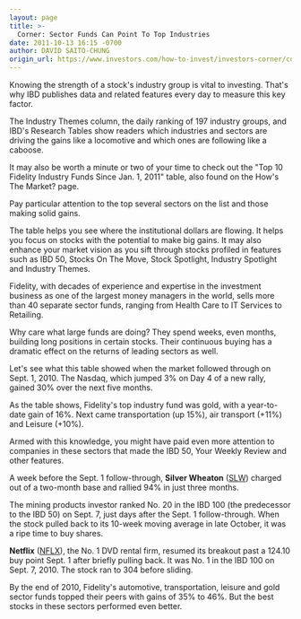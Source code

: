 ```yaml
---
layout: page
title: >-
  Corner: Sector Funds Can Point To Top Industries
date: 2011-10-13 16:15 -0700
author: DAVID SAITO-CHUNG
origin_url: https://www.investors.com/how-to-invest/investors-corner/corner-sector-funds-can-point-to-top-industries
---
```





Knowing the strength of a stock's industry group is vital to investing. That's why IBD publishes data and related features every day to measure this key factor.

  

The Industry Themes column, the daily ranking of 197 industry groups, and IBD's Research Tables show readers which industries and sectors are driving the gains like a locomotive and which ones are following like a caboose.

  

It may also be worth a minute or two of your time to check out the "Top 10 Fidelity Industry Funds Since Jan. 1, 2011" table, also found on the How's The Market? page.

  

Pay particular attention to the top several sectors on the list and those making solid gains.

  

The table helps you see where the institutional dollars are flowing. It helps you focus on stocks with the potential to make big gains. It may also enhance your market vision as you sift through stocks profiled in features such as IBD 50, Stocks On The Move, Stock Spotlight, Industry Spotlight and Industry Themes.

  

Fidelity, with decades of experience and expertise in the investment business as one of the largest money managers in the world, sells more than 40 separate sector funds, ranging from Health Care to IT Services to Retailing.

  

Why care what large funds are doing? They spend weeks, even months, building long positions in certain stocks. Their continuous buying has a dramatic effect on the returns of leading sectors as well.

  

Let's see what this table showed when the market followed through on Sept. 1, 2010. The Nasdaq, which jumped 3% on Day 4 of a new rally, gained 30% over the next five months.

  

As the table shows, Fidelity's top industry fund was gold, with a year-to-date gain of 16%. Next came transportation (up 15%), air transport (+11%) and Leisure (+10%).

  

Armed with this knowledge, you might have paid even more attention to companies in these sectors that made the IBD 50, Your Weekly Review and other features.

  

A week before the Sept. 1 follow-through, **Silver Wheaton** ([SLW](https://research.investors.com/quote.aspx?symbol=SLW)) charged out of a two-month base and rallied 94% in just three months.

  

The mining products investor ranked No. 20 in the IBD 100 (the predecessor to the IBD 50) on Sept. 7, just days after the Sept. 1 follow-through. When the stock pulled back to its 10-week moving average in late October, it was a ripe time to buy shares.

  

**Netflix** ([NFLX](https://research.investors.com/quote.aspx?symbol=NFLX)), the No. 1 DVD rental firm, resumed its breakout past a 124.10 buy point Sept. 1 after briefly pulling back. It was No. 1 in the IBD 100 on Sept. 7, 2010. The stock ran to 304 before sliding.

  

By the end of 2010, Fidelity's automotive, transportation, leisure and gold sector funds topped their peers with gains of 35% to 46%. But the best stocks in these sectors performed even better.




